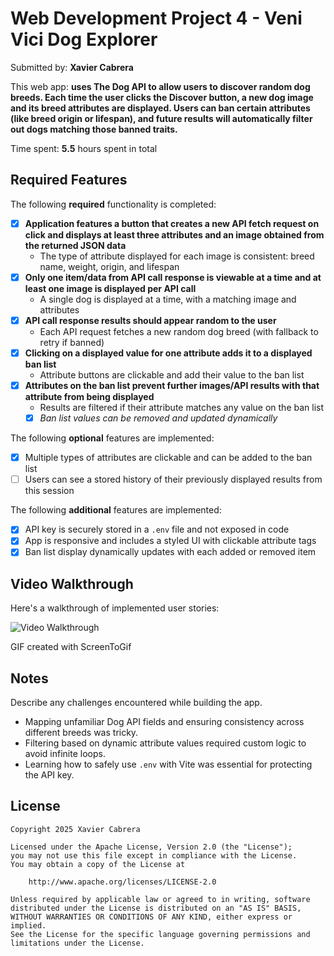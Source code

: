 # Web Development Project 4 - Veni Vici Dog Explorer

Submitted by: **Xavier Cabrera**

This web app: **uses The Dog API to allow users to discover random dog breeds. Each time the user clicks the Discover button, a new dog image and its breed attributes are displayed. Users can ban certain attributes (like breed origin or lifespan), and future results will automatically filter out dogs matching those banned traits.**

Time spent: **5.5** hours spent in total

## Required Features

The following **required** functionality is completed: 

- [x] **Application features a button that creates a new API fetch request on click and displays at least three attributes and an image obtained from the returned JSON data**
  - The type of attribute displayed for each image is consistent: breed name, weight, origin, and lifespan
- [x] **Only one item/data from API call response is viewable at a time and at least one image is displayed per API call**
  - A single dog is displayed at a time, with a matching image and attributes
- [x] **API call response results should appear random to the user**
  - Each API request fetches a new random dog breed (with fallback to retry if banned)
- [x] **Clicking on a displayed value for one attribute adds it to a displayed ban list**
  - Attribute buttons are clickable and add their value to the ban list
- [x] **Attributes on the ban list prevent further images/API results with that attribute from being displayed**
  - Results are filtered if their attribute matches any value on the ban list
  - [x] _Ban list values can be removed and updated dynamically_

The following **optional** features are implemented:

- [x] Multiple types of attributes are clickable and can be added to the ban list
- [ ] Users can see a stored history of their previously displayed results from this session

The following **additional** features are implemented:

- [x] API key is securely stored in a `.env` file and not exposed in code
- [x] App is responsive and includes a styled UI with clickable attribute tags
- [x] Ban list display dynamically updates with each added or removed item

## Video Walkthrough

Here's a walkthrough of implemented user stories:

<img src='https://i.imgur.com/JP7hhGf.gif' title='Video Walkthrough' width='' alt='Video Walkthrough' />

GIF created with ScreenToGif

## Notes

Describe any challenges encountered while building the app.

- Mapping unfamiliar Dog API fields and ensuring consistency across different breeds was tricky.
- Filtering based on dynamic attribute values required custom logic to avoid infinite loops.
- Learning how to safely use `.env` with Vite was essential for protecting the API key.

## License

    Copyright 2025 Xavier Cabrera

    Licensed under the Apache License, Version 2.0 (the "License");
    you may not use this file except in compliance with the License.
    You may obtain a copy of the License at

        http://www.apache.org/licenses/LICENSE-2.0

    Unless required by applicable law or agreed to in writing, software
    distributed under the License is distributed on an "AS IS" BASIS,
    WITHOUT WARRANTIES OR CONDITIONS OF ANY KIND, either express or implied.
    See the License for the specific language governing permissions and
    limitations under the License.
